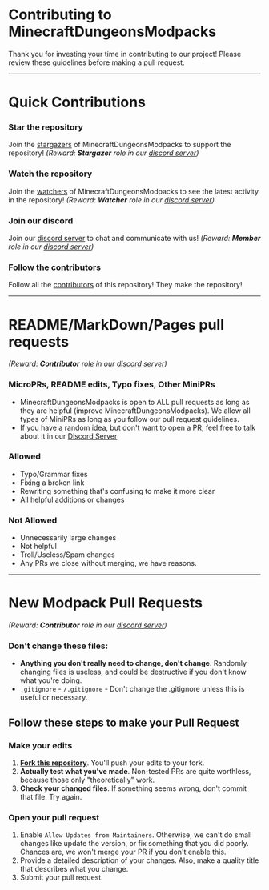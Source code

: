 # Contributing to MinecraftDungeonsModpacks
Thank you for investing your time in contributing to our project! Please review these guidelines before making a pull request.

______

# Quick Contributions

### Star the repository
Join the [stargazers](https://github.com/afkvido/MinecraftDungeonsModpacks/stargazers) of MinecraftDungeonsModpacks to support the repository!
_(Reward: **Stargazer** role in our [discord server](https://disboard.org/server/893975758677086238))_

### Watch the repository
Join the [watchers](https://github.com/afkvido/MinecraftDungeonsModpacks/watchers) of MinecraftDungeonsModpacks to see the latest activity in the repository!
_(Reward: **Watcher** role in our [discord server](https://disboard.org/server/893975758677086238))_

### Join our discord
Join our [discord server](https://disboard.org/server/893975758677086238) to chat and communicate with us!
_(Reward: **Member** role in our [discord server](https://disboard.org/server/893975758677086238))_

### Follow the contributors
Follow all the [contributors](https://github.com/afkvido/MinecraftDungeonsModpacks/graphs/contributors) of this repository! They make the repository!

______

# README/MarkDown/Pages pull requests
_(Reward: **Contributor** role in our [discord server](https://disboard.org/server/893975758677086238))_

### MicroPRs, README edits, Typo fixes, Other MiniPRs
- MinecraftDungeonsModpacks is open to ALL pull requests as long as they are helpful (improve MinecraftDungeonsModpacks). We allow all types of MiniPRs as long as you follow our pull request guidelines.
- If you have a random idea, but don't want to open a PR, feel free to talk about it in our [Discord Server](https://disboard.org/server/893975758677086238)

### Allowed
- Typo/Grammar fixes
- Fixing a broken link
- Rewriting something that's confusing to make it more clear
- All helpful additions or changes

### Not Allowed
- Unnecessarily large changes
- Not helpful
- Troll/Useless/Spam changes
- Any PRs we close without merging, we have reasons.

______
# New Modpack Pull Requests
_(Reward: **Contributor** role in our [discord server](https://disboard.org/server/893975758677086238))_


### Don't change these files:
- **Anything you don't really need to change, don't change**. Randomly changing files is useless, and could be destructive if you don't know what you're doing.
- `.gitignore` - `/.gitignore` - Don't change the .gitignore unless this is useful or necessary.


## Follow these steps to make your Pull Request

### Make your edits
1. **[Fork this repository](https://github.com/afkvido/MinecraftDungeonsModpacks/fork)**. You'll push your edits to your fork.
5. **Actually test what you've made**. Non-tested PRs are quite worthless, because those only "theoretically" work.
6. **Check your changed files**. If something seems wrong, don't commit that file. Try again.


### Open your pull request
1. Enable `Allow Updates from Maintainers`. Otherwise, we can't do small changes like update the version, or fix something that you did poorly. Chances are, we won't merge your PR if you don't enable this.
2. Provide a detailed description of your changes. Also, make a quality title that describes what you change.
3. Submit your pull request.
